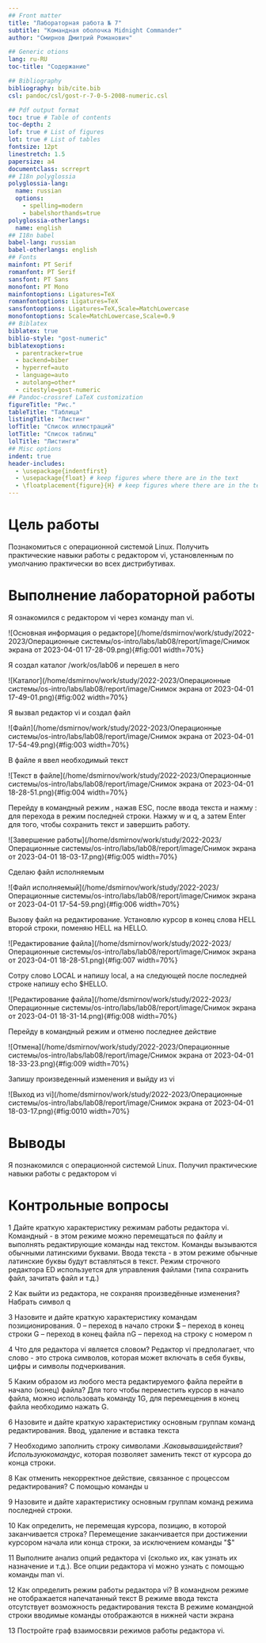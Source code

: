 ```yaml
---
## Front matter
title: "Лабораторная работа № 7"
subtitle: "Командная оболочка Midnight Commander"
author: "Смирнов Дмитрий Романович"

## Generic otions
lang: ru-RU
toc-title: "Содержание"

## Bibliography
bibliography: bib/cite.bib
csl: pandoc/csl/gost-r-7-0-5-2008-numeric.csl

## Pdf output format
toc: true # Table of contents
toc-depth: 2
lof: true # List of figures
lot: true # List of tables
fontsize: 12pt
linestretch: 1.5
papersize: a4
documentclass: scrreprt
## I18n polyglossia
polyglossia-lang:
  name: russian
  options:
	- spelling=modern
	- babelshorthands=true
polyglossia-otherlangs:
  name: english
## I18n babel
babel-lang: russian
babel-otherlangs: english
## Fonts
mainfont: PT Serif
romanfont: PT Serif
sansfont: PT Sans
monofont: PT Mono
mainfontoptions: Ligatures=TeX
romanfontoptions: Ligatures=TeX
sansfontoptions: Ligatures=TeX,Scale=MatchLowercase
monofontoptions: Scale=MatchLowercase,Scale=0.9
## Biblatex
biblatex: true
biblio-style: "gost-numeric"
biblatexoptions:
  - parentracker=true
  - backend=biber
  - hyperref=auto
  - language=auto
  - autolang=other*
  - citestyle=gost-numeric
## Pandoc-crossref LaTeX customization
figureTitle: "Рис."
tableTitle: "Таблица"
listingTitle: "Листинг"
lofTitle: "Список иллюстраций"
lotTitle: "Список таблиц"
lolTitle: "Листинги"
## Misc options
indent: true
header-includes:
  - \usepackage{indentfirst}
  - \usepackage{float} # keep figures where there are in the text
  - \floatplacement{figure}{H} # keep figures where there are in the text
---
```


# Цель работы

Познакомиться с операционной системой Linux. Получить практические навыки работы с редактором vi, установленным по умолчанию практически во всех дистрибутивах.

# Выполнение лабораторной работы

Я ознакомился с редактором vi через команду man vi.

![Основная информация о редакторе](/home/dsmirnov/work/study/2022-2023/Операционные системы/os-intro/labs/lab08/report/image/Снимок экрана от 2023-04-01 17-28-09.png){#fig:001 width=70%}

Я создал каталог /work/os/lab06 и перешел в него

![Каталог](/home/dsmirnov/work/study/2022-2023/Операционные системы/os-intro/labs/lab08/report/image/Снимок экрана от 2023-04-01 17-49-01.png){#fig:002 width=70%}

Я вызвал редактор vi и создал файл

![Файл](/home/dsmirnov/work/study/2022-2023/Операционные системы/os-intro/labs/lab08/report/image/Снимок экрана от 2023-04-01 17-54-49.png){#fig:003 width=70%}

В файле я ввел необходимый текст

![Текст в файле](/home/dsmirnov/work/study/2022-2023/Операционные системы/os-intro/labs/lab08/report/image/Снимок экрана от 2023-04-01 18-28-51.png){#fig:004 width=70%}

Перейду в командный режим , нажав ESC, после ввода текста и нажму : для перехода в режим последней строки. 
Нажму w и q, а затем Enter для того, чтобы сохранить текст и завершить работу. 

![Завершение работы](/home/dsmirnov/work/study/2022-2023/Операционные системы/os-intro/labs/lab08/report/image/Снимок экрана от 2023-04-01 18-03-17.png){#fig:005 width=70%}

Сделаю файл исполняемым

![Файл исполняемый](/home/dsmirnov/work/study/2022-2023/Операционные системы/os-intro/labs/lab08/report/image/Снимок экрана от 2023-04-01 17-54-59.png){#fig:006 width=70%}

Вызову файл на редактирование.
Установлю курсор в конец слова HELL второй строки, поменяю HELL на HELLO. 

![Редактирование файла](/home/dsmirnov/work/study/2022-2023/Операционные системы/os-intro/labs/lab08/report/image/Снимок экрана от 2023-04-01 18-28-51.png){#fig:007 width=70%}

Сотру слово LOCAL и напишу local, а на следующей после последней строке напишу echo $HELLO.

![Редактирование файла](/home/dsmirnov/work/study/2022-2023/Операционные системы/os-intro/labs/lab08/report/image/Снимок экрана от 2023-04-01 18-31-14.png){#fig:008 width=70%}

Перейду в командный режим и отменю последнее действие

![Отмена](/home/dsmirnov/work/study/2022-2023/Операционные системы/os-intro/labs/lab08/report/image/Снимок экрана от 2023-04-01 18-33-23.png){#fig:009 width=70%}

Запишу произведенный изменения и выйду из vi

![Выход из vi](/home/dsmirnov/work/study/2022-2023/Операционные системы/os-intro/labs/lab08/report/image/Снимок экрана от 2023-04-01 18-03-17.png){#fig:0010 width=70%}

# Выводы

Я познакомился с операционной системой Linux. Получил практические навыки работы с редактором vi

# Контрольные вопросы

1 Дайте краткую характеристику режимам работы редактора vi.
Командный  -  в  этом  режиме можно перемещаться по файлу и
выполнять редактирующие команды над текстом. Команды вызываются
обычными латинскими буквами.
Ввода текста - в этом режиме обычные латинские  буквы  будут
вставляться в текст.
Режим строчного  редактора  ED используется для управления
файлами (типа сохранить файл, зачитать файл и т.д.)

2 Как выйти из редактора, не сохраняя произведённые изменения?
Набрать символ q

3 Назовите и дайте краткую характеристику командам позиционирования.
0 – переход в начало строки
$ – переход в конец строки
G – переход в конец файла
nG – переход на строку с номером n

4 Что для редактора vi является словом?
Редактор vi предполагает, что слово - это строка символов, которая может включать в себя буквы, цифры и символы подчеркивания.

5 Каким образом из любого места редактируемого файла перейти в начало (конец)
файла?
Для того чтобы переместить курсор в начало файла, можно использовать команду 1G, для перемещения в конец файла необходимо нажать G.

6 Назовите и дайте краткую характеристику основным группам команд редактирования.
Ввод, удаление и вставка текста

7 Необходимо заполнить строку символами $. Каковы ваши действия?
Использую команду c$, которая позволяет заменить текст от курсора до конца строки.

8 Как отменить некорректное действие, связанное с процессом редактирования?
С помощью команды u

9 Назовите и дайте характеристику основным группам команд режима последней строки.

10 Как определить, не перемещая курсора, позицию, в которой заканчивается строка?
Перемещение заканчивается при достижении курсором начала или конца строки, за исключением команды "$"

11 Выполните анализ опций редактора vi (сколько их, как узнать их назначение и т.д.).
Все опции редактора vi можно узнать с помощью команды man vi.

12 Как определить режим работы редактора vi?
В командном режиме не отображается напечатанный текст
В режиме ввода текста отсутствует возможность редактирования текста
В режиме командной строки вводимые команды отображаются в нижней части экрана

13 Постройте граф взаимосвязи режимов работы редактора vi.

